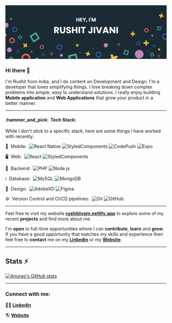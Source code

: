 <img src="https://raw.githubusercontent.com/Rushit013/Rushit013/main/GithubThumbnail.png" alt="Banner of Rushit Jivani | Rushit013">

### Hi there 👋

I'm Rushit from India, and I do content on Development and Design. I'm a developer that loves simplifying things. I love breaking down complex problems into simple, easy to understand solutions. I really enjoy building **Mobile application** and **Web Applications** that grow your product in a better manner.

---

<h4>:hammer_and_pick:&nbsp;&nbsp;Tech Stack:</h4>

While I don't stick to a specific stack, here are some things I have worked with recently:

:iphone:&nbsp;&nbsp;Mobile:&nbsp;
  ![React Native](https://img.shields.io/badge/-React%20Native-0A1A2F?style=flat-square&logo=React&logoColor=00d8fd)
  ![StyledComponents](https://img.shields.io/badge/-StyledComponents-0A1A2F?style=flat-square&logo=styled-components&logoColor=fff)
  ![CodePush](https://img.shields.io/badge/-CodePush-0A1A2F?style=flat-square&logo=codepush&logoColor=fff)
  ![Expo](https://img.shields.io/badge/-Expo-0A1A2F?style=flat-square&logo=Expo&logoColor=FFF)

:desktop_computer:&nbsp;&nbsp;Web:&nbsp;
  ![React](https://img.shields.io/badge/-React-0A1A2F?style=flat-square&logo=react)
  ![StyledComponents](https://img.shields.io/badge/-StyledComponents-0A1A2F?style=flat-square&logo=styled-components&logoColor=fff)


:abacus:&nbsp;&nbsp;Backend:&nbsp;
  ![PHP](https://img.shields.io/badge/-php-0A1A2F?style=flat-square&logo=php)
  ![Node.js](https://img.shields.io/badge/-Node.js-0A1A2F?style=flat-square&logo=node.js)

:information_source:&nbsp;&nbsp;Database:&nbsp;
  ![MySQL](https://img.shields.io/badge/-MySQL-0A1A2F?style=flat-square&logo=mysql&logoColor=00d8fd)
  ![MongoDB](https://img.shields.io/badge/-MongoDB-0A1A2F?style=flat-square&logo=mongodb)

:art:&nbsp;&nbsp;Design:&nbsp;
  ![AdobeXD](https://img.shields.io/badge/-AdobeXD-0A1A2F?style=flat-square&logo=adobe-xd)
  ![Figma](https://img.shields.io/badge/-Figma-0A1A2F?style=flat-square&logo=figma)

:gear:&nbsp;&nbsp;Version Control and CI/CD pipelines:&nbsp;
  ![Git](https://img.shields.io/badge/-Git-0A1A2F?style=flat-square&logo=git)
  ![GitHub](https://img.shields.io/badge/-GitHub-0A1A2F?style=flat-square&logo=github)

---

Feel free to visit my website **[rushitjivani.netlify.app](https://rushitjivani.netlify.app)** to explore some of my recent **projects** and find more about me.

I'm **open** to full-time opportunities where I can **contribute**, **learn** and **grow**. If you have a good opportunity that matches my skills and experience then feel free to **contact** me on my **[Linkedin](https://linkedin.com/in/rushitjivani)** or my **[Website](https://rushitjivani.netlify.app)**.


---

## **Stats** ⚡

[![Anurag's GitHub stats](https://github-readme-stats.vercel.app/api?username=Rushit013)](https://github.com/anuraghazra/github-readme-stats)


---

### Connect with me:


👨‍💼 **[Linkedin](https://linkedin.com/in/rushitjivani)**

🌎 **[Website](https://rushitjivani.netlify.app)**
